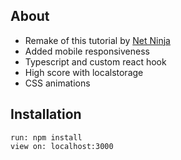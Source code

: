 ## About

- Remake of this tutorial by [Net Ninja](https://www.youtube.com/watch?v=ZCKohZwGZMw&list=PL4cUxeGkcC9iQ7g2eoNXHCJBBBz40S_Lm&index=1)
- Added mobile responsiveness
- Typescript and custom react hook
- High score with localstorage
- CSS animations

## Installation

`run: npm install`<br/>
`view on: localhost:3000`

